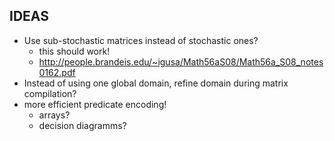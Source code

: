 ## IDEAS

* Use sub-stochastic matrices instead of stochastic ones?
    - this should work!
    - http://people.brandeis.edu/~igusa/Math56aS08/Math56a_S08_notes0162.pdf
* Instead of using one global domain, refine domain during matrix compilation?
* more efficient predicate encoding!
    - arrays?
    - decision diagramms?
